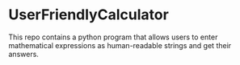 # UserFriendlyCalculator
This repo contains a python program that allows users to enter mathematical expressions as human-readable strings and get their answers. 
